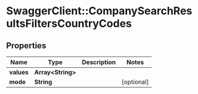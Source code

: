 # SwaggerClient::CompanySearchResultsFiltersCountryCodes

## Properties
Name | Type | Description | Notes
------------ | ------------- | ------------- | -------------
**values** | **Array&lt;String&gt;** |  | 
**mode** | **String** |  | [optional] 


